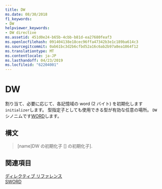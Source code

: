 ```yaml
---
title: DW
ms.date: 08/30/2018
f1_keywords:
- DW
helpviewer_keywords:
- DW directive
ms.assetid: 451d0e24-b65b-4cbb-b81d-ea27680feaf3
ms.openlocfilehash: 091404138e18cec96ffa47342b3e1c189ba614c3
ms.sourcegitcommit: 0ab61bc3d2b6cfbd52a16c6ab2b97a8ea1864f12
ms.translationtype: MT
ms.contentlocale: ja-JP
ms.lasthandoff: 04/23/2019
ms.locfileid: "62204001"
---
```

# <a name="dw"></a>DW

割り当て、必要に応じて、各記憶域の word (2 バイト) を初期化します`initializer`します。 型指定子としても使用できる型が有効な任意の場所。 `DW` シノニムです[WORD](../../assembler/masm/word.md)します。

## <a name="syntax"></a>構文

> [name]DW の初期化子 [] の初期化子].

## <a name="see-also"></a>関連項目

[ディレクティブ リファレンス](../../assembler/masm/directives-reference.md)<br/>
[SWORD](../../assembler/masm/sword.md)<br/>